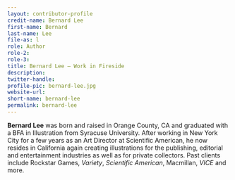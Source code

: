 ```yaml
---
layout: contributor-profile
credit-name: Bernard Lee
first-name: Bernard
last-name: Lee
file-as: l
role: Author
role-2:
role-3:
title: Bernard Lee — Work in Fireside
description:
twitter-handle:
profile-pic: bernard-lee.jpg
website-url:
short-name: bernard-lee
permalink: bernard-lee
---
```

**Bernard Lee** was born and raised in Orange County, CA and graduated with a BFA in Illustration from Syracuse University. After working in New York City for a few years as an Art Director at Scientific American, he now resides in California again creating illustrations for the publishing, editorial and entertainment industries as well as for private collectors. Past clients include Rockstar Games, _Variety_, _Scientific American_, Macmillan, _VICE_ and more.
